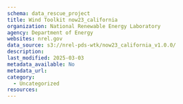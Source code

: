 ```yaml
---
schema: data_rescue_project 
title: Wind Toolkit now23_california
organization: National Renewable Energy Laboratory
agency: Department of Energy
websites: nrel.gov
data_source: s3://nrel-pds-wtk/now23_california_v1.0.0/
description: 
last_modified: 2025-03-03
metadata_available: No
metadata_url: 
category:
  - Uncategorized
resources:
---
```

